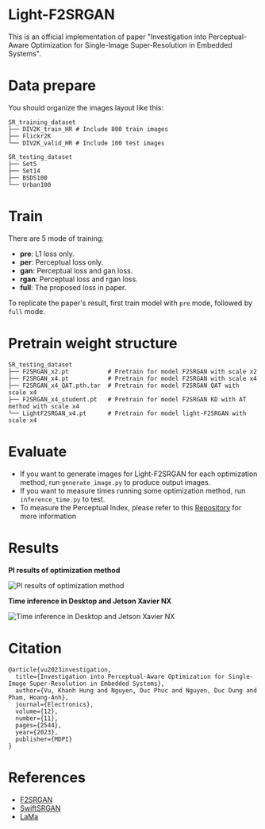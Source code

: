 # Light-F2SRGAN
This is an official implementation of paper "Investigation into Perceptual-Aware Optimization for Single-Image Super-Resolution in Embedded Systems".

# Data prepare
You should organize the images layout like this:

```shell
SR_training_dataset
├── DIV2K_train_HR # Include 800 train images
├── Flickr2K
└── DIV2K_valid_HR # Include 100 test images

SR_testing_dataset
├── Set5
├── Set14
├── BSDS100
└── Urban100
```

# Train
There are 5 mode of training:
- **pre**: L1 loss only.
- **per**: Perceptual loss only.
- **gan**: Perceptual loss and gan loss.
- **rgan**: Perceptual loss and rgan loss.
- **full**: The proposed loss in paper.  

To replicate the paper's result, first train model with `pre` mode, followed by `full` mode.

# Pretrain weight structure
```shell
SR_testing_dataset
├── F2SRGAN_x2.pt           # Pretrain for model F2SRGAN with scale x2
├── F2SRGAN_x4.pt           # Pretrain for model F2SRGAN with scale x4
├── F2SRGAN_x4_QAT.pth.tar  # Pretrain for model F2SRGAN QAT with scale x4
├── F2SRGAN_x4_student.pt   # Pretrain for model F2SRGAN KD with AT method with scale x4
└── LightF2SRGAN_x4.pt      # Pretrain for model light-F2SRGAN with scale x4
```

# Evaluate
- If you want to generate images for Light-F2SRGAN for each optimization method, run `generate_image.py` to produce output images.
- If you want to measure times running some optimization method, run `inference_time.py` to test.
- To measure the Perceptual Index, please refer to this [Repository](https://github.com/roimehrez/PIRM2018) for more information

# Results
**PI results of optimization method**

![PI results of optimization method](https://github.com/khanhhungvu1508/Light-F2SRGAN/assets/69689114/a1a993d3-05f6-4f3b-8f55-7953bc10ea47)

**Time inference in Desktop and Jetson Xavier NX**

![Time inference in Desktop and Jetson Xavier NX](https://github.com/khanhhungvu1508/Light-F2SRGAN/assets/69689114/5756f1a0-a528-4a5c-95c5-67f3be19fc70)


# Citation
```
@article{vu2023investigation,
  title={Investigation into Perceptual-Aware Optimization for Single-Image Super-Resolution in Embedded Systems},
  author={Vu, Khanh Hung and Nguyen, Duc Phuc and Nguyen, Duc Dung and Pham, Hoang-Anh},
  journal={Electronics},
  volume={12},
  number={11},
  pages={2544},
  year={2023},
  publisher={MDPI}
}
```

# References
- [F2SRGAN](https://github.com/bibom108/F2SRGAN)
- [SwiftSRGAN](https://github.com/Koushik0901/Swift-SRGAN)
- [LaMa](https://github.com/advimman/lama)
